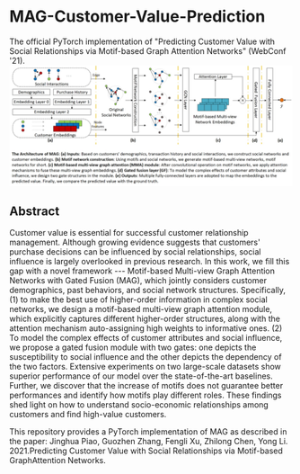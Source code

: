 # MAG-Customer-Value-Prediction
The official PyTorch implementation of "Predicting Customer Value with Social Relationships via Motif-based Graph Attention Networks" (WebConf '21).
![Model Framework](model_framework.jpg)
## Abstract
Customer value is essential for successful customer relationship management. Although growing evidence suggests that customers' purchase decisions can be influenced by social relationships, social influence is largely overlooked in previous research. In this work, we fill this gap with a novel framework --- Motif-based Multi-view Graph Attention Networks with Gated Fusion (MAG), which jointly considers customer demographics, past behaviors, and social network structures. Specifically, (1) to make the best use of higher-order information in complex social networks, we design a motif-based multi-view graph attention module, which explicitly captures different higher-order structures, along with the attention mechanism auto-assigning high weights to informative ones. (2) To model the complex effects of customer attributes and social influence, we propose a gated fusion module with two gates: one depicts the susceptibility to social influence and the other depicts the dependency of the two factors. Extensive experiments on two large-scale datasets show superior performance of our model over the state-of-the-art baselines. Further, we discover that the increase of motifs does not guarantee better performances and identify how motifs play different roles. These findings shed light on how to understand socio-economic relationships among customers and find high-value customers.

This repository provides a PyTorch implementation of MAG as described in the paper:
Jinghua Piao, Guozhen Zhang, Fengli Xu, Zhilong Chen, Yong Li. 2021.Predicting Customer Value with Social Relationships via Motif-based GraphAttention Networks.


